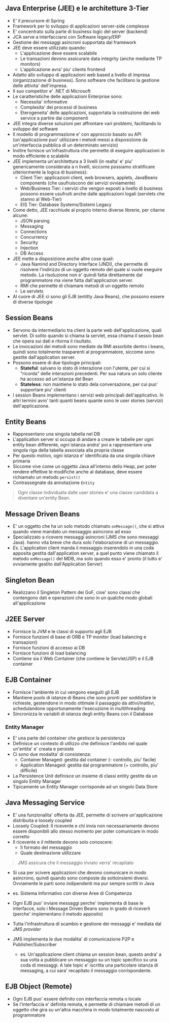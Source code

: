 ## Java Enterprise (JEE) e le architetture 3-Tier

* E' il precursore di Spring
* Framework per lo sviluppo di applicazioni server-side complesse
* E' concentrato sulla parte di business logic del server (backend)
* JCA serve a interfacciarsi con Software legacy/ERP 
* Gestione dei messaggi asincroni supportata dal framework 
* JEE deve essere utilizzato quando:
    * L'applicazione deve essere scalabile
    * Le transazioni devono assicurare data integrity (anche mediante TP
      monitors)
    * L'applicazione avra' piu' clients frontend
* Adatto allo sviluppo di applicazioni web based a livello di impresa
  (organizzazione di business). Sono software che facilitano la gestione delle
  attivita' dell'impresa.
* Il suo competitor e' .NET di Microsoft
* Le caratteristiche delle applicazioni Enterprise sono:
    * Necessita' informative
    * Complesita' dei processi di business
    * Eterogeneita' delle applicazioni, supportata la costruzione dei web
      service a partire dai componenti
* JEE integra diverse soluzioni per affrontare vari problemi, facilitando lo
  sviluppo del software
* Il modello di programmazione e' con approccio basato su API (un'applicazione
  puo' utilizzare i metodi messi a disposizione da un'interfaccia pubblica di un
  determinato servizio)
* Inoltre fornisce un'infrastruttura che permette di eseguire applicazioni in
  modo efficiente e scalabile
* JEE implementa un'architettura a 3 livelli (in realta' e' piu' genericamente
  considerata a n livelli, siccome possiamo stratificare ulteriormente la logica
  di business):
    * Client Tier: applicazioni client, web browsers, applets, JavaBeans
      components (che usufruiscono dei servizi ovviamente)
    * Web/Business Tier: i servizi che vengon esposti a livello di business
      possono essere usufruiti anche dalle applicazioni logali (servlets che
      stanno al Web-Tier)
    * EIS Tier: Database Systems/Sistemi Legacy
* Come detto, JEE racchiude al proprio interno diverse librerie, per citarne
  alcune:
    * JSON parsing
    * Messaging
    * Connections
    * Concurrency
    * Security
    * Injection
    * DB Access
* JEE mette a disposizione anche altre cose quali:
    * Java Namind and Directory Interface (JNDI), che permette di risolvere
      l'indirizzo di un oggetto remoto del quale si vuole eseguire metodo. La
      risoluzione non e' quindi fatta direttamente dal programmatore ma viene
      fatta dall'applicazion server.
    * RMI che permette di chiamare metodi di un oggetto remoto
    * Le servlets
* Al cuore di JEE ci sono gli EJB (entitty Java Beans), che possono essere di
  diverse tipologie 

## Session Beans
* Servono da intermediario tra client la parte web dell'applicazione, quali
  servlet. Di solito quando si chiama la servlet, essa chiama il sessio bean che
  opera sui dati e ritorna il risultato.
* Le invocazioni dei metodi sono mediate da RMI assorbite dentro i beans, quindi
  sono totalmente trasparenti al programmatore, siccome sono gestite
  dall'application server.
* Possono essere di due tipologie principali:
    * **Stateful**: salvano lo stato di interazione con l'utente, per cui si
      "ricorda" delle interazioni precedenti. Per sua natura un solo cliente
      ha accesso ad un'istanza del Bean
    * **Stateless**: non mantiene lo stato dela conversazione, per cui puo'
      supportare piu' clienti
* I session Beans implementano i servizi web principali dell'applicativo. In
  altri termini avro' tanti quanti beans quante sono le user stories (servizi)
  dell'applicazione.

## Entity Beans
* Rappresentano una singola tabella nel DB
* L'application server si occupa di andare a creare le tabelle per ogni entity
  bean differente, ogni istanza andra' poi a rappresentare una singola riga
  della tabella associata alla propria classe
* Per questo motivo, ogni istanza e' identificata da una singola chiave
  primaria
* Siccome vive come un oggetto Java all'interno dello Heap, per poter rendere
  effettive le modifiche anche al database, deve essere richiamato un metodo
  `persist()`
* Contrassegnate da annotazione `Entity`

> Ogni classe individuata dalle user stories e' una classe candidata a diventare
> un'entity Bean.

## Message Driven Beans
* E' un oggetto che ha un solo metodo chiamato `onMessage()`, che si attiva
  quando viene mandato un messaggio asincrono ad esso
* Specializzato a ricevere messaggi asincroni (JMS che sono messaggi Java).
  hanno vita breve che dura solo l'elaborazione di un messaggio.
* *Es*. L'application client manda il messaggio inserendolo in una coda apposita
  gestita dall'application server, a quel punto viene chiamato il metodo
  `onMessage()` del MDB, ma solo quando esso e' pronto (il tutto e' ovviamente
  gestito dall'Application Server)

## Singleton Bean
* Realizzano il Singleton Pattern dei GoF, cioe' sono classi che contengono dati
  e operazioni che sono in un qualche modo globali all'applicazione

## J2EE Server
* Fornisce la JVM e le classi di supporto agli EJB
* Fornisce funzioni di base di ORB e TP monitor (load balancing e transazioni)
* Fornisce funzioni di accesso ai DB
* Fornisce funzioni di load balancing
* Contiene sia il Web Container (che contiene le Servlet/JSP) e il EJB container

## EJB Container
* Fornisce l'ambiente in cui vengono eseguiti gli EJB
* Mantiene pools di istanze di Beans che sono pronti per soddisfare le
  richieste, gestendone in modo ottimale il passaggio da attivi/inattivi,
  schedulandone opportunamente l'esecuzione in multithreading
* Sincronizza le variabili di istanza degli entity Beans con il Database

### Entity Manager
* E' una parte del container che gestisce la persistenza
* Definisce un contesto di utilizzo che definisce l'ambito nel quale un'entita'
  e' creata e persiste
* Ci sono due modalita' di consistenza:
    * Container Managed: gestita dal container (- controllo, piu' facile)
    * Application Managed: gestita dal programmatore (+ controllo, piu'
      difficile)
* La Persistence Unit definisce un insieme di classi entity gestite da un
  singolo Entity Manager
* Tipicamente un Entity Manager corrisponde ad un singolo Data Store

## Java Messaging Service
* E' una funzionalita' offerta da JEE, permette di scrivere un'applicazione
  distribuita e loosely coupled
* Loosely Coupled: Il ricevente e chi invia non necessariamente devono essere
  disponibili allo stesso momento per poter comunicare in modo corretto
* Il ricevente e il mittente devono solo conoscere:
    * Il formato del messaggio
    * Quale destinazione utilizzare

> JMS assicura che il messaggio inviato verra' recapitato

* Si usa per scivere applicazioni che devono comunicare in modo asincrono,
  quindi quando sono composte da sottoinsiemi diversi. Ovviamente le parti
  sono indipendenti ma pur sempre scritti in Java
* es. Sistema Informativo con diverse Aree di Competenza
* Ogni EJB puo' inviare messaggi perche' implementa di base le interfacce, solo
  i Message Driven Beans sono in grado di riceverli (perche' implementano il
  metodo apposito)

* Tutta l'infrastruttura di scambio e gestione dei messaggi e' mediata dal *JMS
  provider*
* JMS implementa le due modalita' di comunicazione P2P e Publisher/Subscriber
    * es. Un'applicazione client chiama un session bean, questo andra' a sua
      volta a pubblicare un messaggio su un topic specifico su una coda di
      messaggi. A tale topic e' iscritta una particolare istanza di messaging, a
      cui sara' recapitato il messaggio corrispondente.

## EJB Object (Remote)
* Ogni EJB puo' essere definito con interfaccia remota o locale
* Se l'interfaccia e' definita remota, e permette di chiamare metodi di un
  oggetto che gira su un'altra macchina in modo totalmente nascosto al
  programmatore
